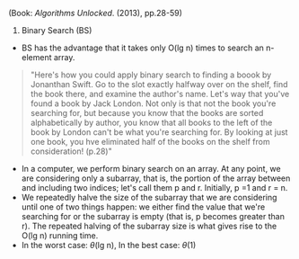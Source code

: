 (Book: *Algorithms Unlocked*. (2013), pp.28-59)

1. Binary Search (BS)
- BS has the advantage that it takes only O(lg n) times to search an n-element array.

>"Here's how you could apply binary search to finding a boook by Jonanthan Swift.
Go to the slot exactly halfway over on the shelf, find the book there,
and examine the author's name. Let's way that you've found a book by Jack
London. Not only is that not the book you're searching for, but because you
know that the books are sorted alphabetically by author, you know that all
books to the left of the book by London can't be what you're searching for.
By looking at just one book, you hve eliminated half of the books on the shelf
from consideration! (p.28)"


- In a computer, we perform binary search on an array. At any point, we are considering only a subarray, that is, the portion of the array between and including two indices; let's call them p and r. Initially, p =1 and r = n.
- We repeatedly halve the size of the subarray that we are considering until one of two things happen: we either find the value that we're searching for or the subarray is empty (that is, p becomes greater than r). The repeated halving of the subarray size is what gives rise to the O(lg n) running time.
- In the worst case: $\theta$(lg n), In the best case: $\theta$(1)
